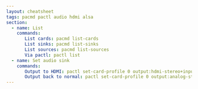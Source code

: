 ```yaml
---
layout: cheatsheet
tags: pacmd pactl audio hdmi alsa
section:
  - name: List
    commands:
       List cards: pacmd list-cards
       List sinks: pacmd list-sinks
       List sources: pacmd list-sources
       Via pactl: pactl list
  - name: Set audio sink
    commands:
       Output to HDMI: pactl set-card-profile 0 output:hdmi-stereo+input:analog-stereo
       Output back to normal: pactl set-card-profile 0 output:analog-stereo+input:analog-stereo
---
```

